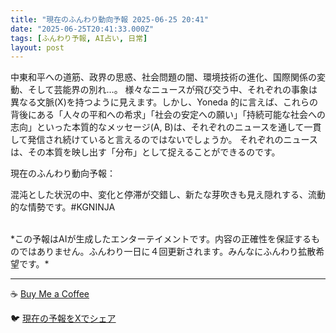 ```yaml
---
title: "現在のふんわり動向予報 2025-06-25 20:41"
date: "2025-06-25T20:41:33.000Z"
tags: [ふんわり予報, AI占い, 日常]
layout: post
---
```


中東和平への道筋、政界の思惑、社会問題の闇、環境技術の進化、国際関係の変動、そして芸能界の別れ…。  様々なニュースが飛び交う中、それぞれの事象は異なる文脈(X)を持つように見えます。しかし、Yoneda 的に言えば、これらの背後にある「人々の平和への希求」「社会の安定への願い」「持続可能な社会への志向」といった本質的なメッセージ(A, B)は、それぞれのニュースを通して一貫して発信され続けていると言えるのではないでしょうか。  それぞれのニュースは、その本質を映し出す「分布」として捉えることができるのです。


現在のふんわり動向予報：

混沌とした状況の中、変化と停滞が交錯し、新たな芽吹きも見え隠れする、流動的な情勢です。#KGNINJA

<br>
*この予報はAIが生成したエンターテイメントです。内容の正確性を保証するものではありません。ふんわり一日に４回更新されます。みんなにふんわり拡散希望です。*

---
☕️ [Buy Me a Coffee](https://www.buymeacoffee.com/kgninja)

🐦 [現在の予報をXでシェア](https://twitter.com/intent/tweet?text=%E7%8F%BE%E5%9C%A8%E3%81%AE%E3%81%B5%E3%82%93%E3%82%8F%E3%82%8A%E4%BA%88%E5%A0%B1%3A%20%E3%80%8C%E4%B8%AD%E6%9D%B1%E5%92%8C%E5%B9%B3%E3%81%B8%E3%81%AE%E9%81%93%E7%AD%8B%E3%80%81%E6%94%BF%E7%95%8C%E3%81%AE%E6%80%9D%E6%83%91%E3%80%81%E7%A4%BE%E4%BC%9A%E5%95%8F%E9%A1%8C%E3%81%AE%E9%97%87%E3%80%81%E7%92%B0%E5%A2%83%E6%8A%80%E8%A1%93%E3%81%AE%E9%80%B2%E5%8C%96%E3%80%81%E5%9B%BD%E9%9A%9B%E9%96%A2%E4%BF%82%E3%81%AE%E5%A4%89%E5%8B%95%E3%80%81%E3%81%9D%E3%81%97%E3%81%A6%E8%8A%B8%E8%83%BD%E7%95%8C%E3%81%AE%E5%88%A5%E3%82%8C%E2%80%A6%E3%80%82%E3%80%8D%23KGNINJA%20%E7%B6%9A%E3%81%8D%E3%81%AF%E3%83%96%E3%83%AD%E3%82%B0%E3%81%A7%EF%BC%81%F0%9F%91%87&url=https%3A%2F%2Fkg-ninja.github.io%2FFunwariyoso%2F)
